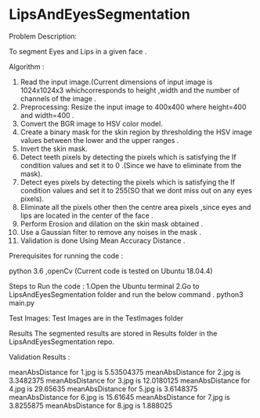 # LipsAndEyesSegmentation

Problem Description:

To segment Eyes and Lips in a given face .

Algorithm :
1. Read the input image.(Current dimensions of input image is 1024x1024x3 whichcorresponds to height ,width and the number of channels of the image .
2. Preprocessing: Resize the input image to 400x400 where height=400 and width=400 .
3. Convert the BGR image to HSV color model.
4. Create a binary mask for the skin region by thresholding the HSV image values between the lower and the upper ranges .
5. Invert the skin mask.
6. Detect teeth pixels by detecting the pixels which is satisfying the If condition values and set it to 0 .(Since we have to eliminate from the mask).
7. Detect eyes pixels by detecting the pixels which is satisfying the If condition values and set it to 255(SO that we dont miss out on any eyes pixels).
8. Eliminate all the pixels other then the centre area pixels ,since eyes and lips are located in the center of the face .
9. Perform Erosion and dilation on the skin mask obtained .
10. Use a Gaussian filter to remove any noises in the mask .
11. Validation is done Using Mean Accuracy Distance .
 
Prerequisites for running the code :

python 3.6 ,openCv
(Current code is tested on Ubuntu 18.04.4)

Steps to Run the code :
1.Open the Ubuntu terminal
2.Go to LipsAndEyesSegmentation folder and run the below command .
  python3 main.py

Test Images:
Test Images are in the TestImages folder

Results
The segmented results are stored in Results folder in the LipsAndEyesSegmentation repo.

Validation Results :

meanAbsDistance for 1.jpg is 5.53504375
meanAbsDistance for 2.jpg is 3.3482375
meanAbsDistance for 3.jpg is 12.0180125
meanAbsDistance for 4.jpg is 29.65635
meanAbsDistance for 5.jpg is 3.6148375
meanAbsDistance for 6.jpg is 15.61645
meanAbsDistance for 7.jpg is 3.8255875
meanAbsDistance for 8.jpg is 1.888025

